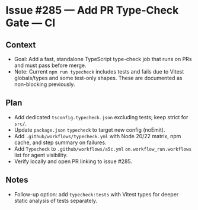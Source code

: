 # Issue #285 — Add PR Type-Check Gate — CI

## Context
- Goal: Add a fast, standalone TypeScript type-check job that runs on PRs and must pass before merge.
- Note: Current `npm run typecheck` includes tests and fails due to Vitest globals/types and some test-only shapes. These are documented as non-blocking previously.

## Plan
- Add dedicated `tsconfig.typecheck.json` excluding tests; keep strict for `src/`.
- Update `package.json` `typecheck` to target new config (noEmit).
- Add `.github/workflows/typecheck.yml` with Node 20/22 matrix, npm cache, and step summary on failures.
- Add `Typecheck` to `.github/workflows/a5c.yml` `on.workflow_run.workflows` list for agent visibility.
- Verify locally and open PR linking to issue #285.

## Notes
- Follow-up option: add `typecheck:tests` with Vitest types for deeper static analysis of tests separately.

